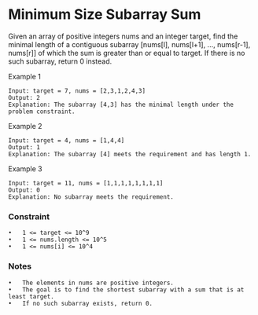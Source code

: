 # Minimum Size Subarray Sum

Given an array of positive integers nums and an integer target, find the minimal length of a contiguous subarray [nums[l], nums[l+1], ..., nums[r-1], nums[r]] of which the sum is greater than or equal to target. If there is no such subarray, return 0 instead.

Example 1
```
Input: target = 7, nums = [2,3,1,2,4,3]
Output: 2
Explanation: The subarray [4,3] has the minimal length under the problem constraint.
```
Example 2

```
Input: target = 4, nums = [1,4,4]
Output: 1
Explanation: The subarray [4] meets the requirement and has length 1.
```
Example 3
```
Input: target = 11, nums = [1,1,1,1,1,1,1,1]
Output: 0
Explanation: No subarray meets the requirement.
```

### Constraint
	•	1 <= target <= 10^9
	•	1 <= nums.length <= 10^5
	•	1 <= nums[i] <= 10^4

### Notes
	•	The elements in nums are positive integers.
	•	The goal is to find the shortest subarray with a sum that is at least target.
	•	If no such subarray exists, return 0.


